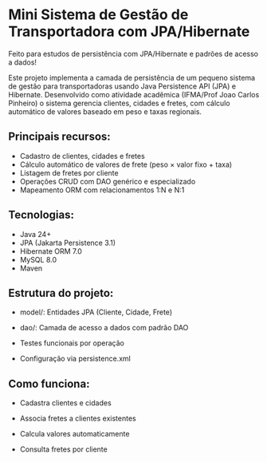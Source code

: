 # Mini Sistema de Gestão de Transportadora com JPA/Hibernate
Feito para estudos de persistência com JPA/Hibernate e padrões de acesso a dados!

Este projeto implementa a camada de persistência de um pequeno sistema de gestão para transportadoras usando Java Persistence API (JPA) e Hibernate. Desenvolvido como atividade acadêmica (IFMA/Prof Joao Carlos Pinheiro) o sistema gerencia clientes, cidades e fretes, com cálculo automático de valores baseado em peso e taxas regionais.

## Principais recursos:
- Cadastro de clientes, cidades e fretes
- Cálculo automático de valores de frete (peso × valor fixo + taxa)
- Listagem de fretes por cliente
- Operações CRUD com DAO genérico e especializado
- Mapeamento ORM com relacionamentos 1:N e N:1

## Tecnologias:

- Java 24+
- JPA (Jakarta Persistence 3.1)
- Hibernate ORM 7.0
- MySQL 8.0
- Maven

## Estrutura do projeto:

- model/: Entidades JPA (Cliente, Cidade, Frete)

- dao/: Camada de acesso a dados com padrão DAO

- Testes funcionais por operação

- Configuração via persistence.xml

## Como funciona:

- Cadastra clientes e cidades

- Associa fretes a clientes existentes

- Calcula valores automaticamente

- Consulta fretes por cliente

